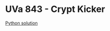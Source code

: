 # UVa 843 - Crypt Kicker
[Python solution](https://github.com/sjsakib/cs/blob/master/algorithms/the-algorithm-design-manual/programming-challenges/uva843/uva843.py)
